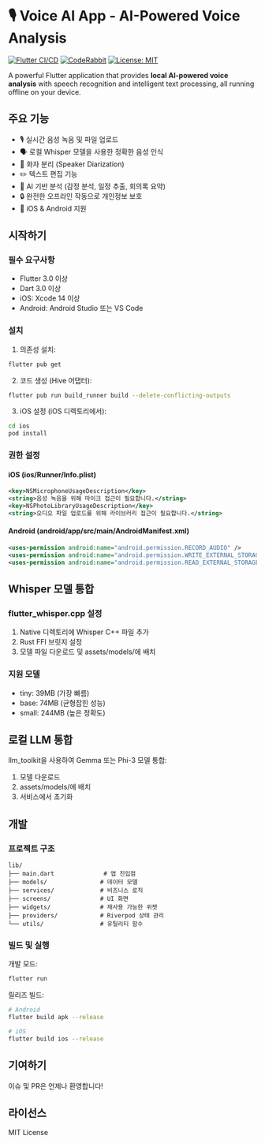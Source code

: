 # 🎙️ Voice AI App - AI-Powered Voice Analysis

[![Flutter CI/CD](https://github.com/msjj245/voice_ai/actions/workflows/flutter_ci.yml/badge.svg)](https://github.com/msjj245/voice_ai/actions/workflows/flutter_ci.yml)
[![CodeRabbit](https://img.shields.io/badge/Reviewed%20by-CodeRabbit-blue)](https://coderabbit.ai)
[![License: MIT](https://img.shields.io/badge/License-MIT-yellow.svg)](https://opensource.org/licenses/MIT)

A powerful Flutter application that provides **local AI-powered voice analysis** with speech recognition and intelligent text processing, all running offline on your device.

## 주요 기능

- 🎙️ 실시간 음성 녹음 및 파일 업로드
- 🗣️ 로컬 Whisper 모델을 사용한 정확한 음성 인식
- 👥 화자 분리 (Speaker Diarization)
- ✏️ 텍스트 편집 기능
- 🤖 AI 기반 분석 (감정 분석, 일정 추출, 회의록 요약)
- 🔒 완전한 오프라인 작동으로 개인정보 보호
- 📱 iOS & Android 지원

## 시작하기

### 필수 요구사항

- Flutter 3.0 이상
- Dart 3.0 이상
- iOS: Xcode 14 이상
- Android: Android Studio 또는 VS Code

### 설치

1. 의존성 설치:
```bash
flutter pub get
```

2. 코드 생성 (Hive 어댑터):
```bash
flutter pub run build_runner build --delete-conflicting-outputs
```

3. iOS 설정 (iOS 디렉토리에서):
```bash
cd ios
pod install
```

### 권한 설정

#### iOS (ios/Runner/Info.plist)
```xml
<key>NSMicrophoneUsageDescription</key>
<string>음성 녹음을 위해 마이크 접근이 필요합니다.</string>
<key>NSPhotoLibraryUsageDescription</key>
<string>오디오 파일 업로드를 위해 라이브러리 접근이 필요합니다.</string>
```

#### Android (android/app/src/main/AndroidManifest.xml)
```xml
<uses-permission android:name="android.permission.RECORD_AUDIO" />
<uses-permission android:name="android.permission.WRITE_EXTERNAL_STORAGE" />
<uses-permission android:name="android.permission.READ_EXTERNAL_STORAGE" />
```

## Whisper 모델 통합

### flutter_whisper.cpp 설정

1. Native 디렉토리에 Whisper C++ 파일 추가
2. Rust FFI 브릿지 설정
3. 모델 파일 다운로드 및 assets/models/에 배치

### 지원 모델
- tiny: 39MB (가장 빠름)
- base: 74MB (균형잡힌 성능)
- small: 244MB (높은 정확도)

## 로컬 LLM 통합

llm_toolkit을 사용하여 Gemma 또는 Phi-3 모델 통합:

1. 모델 다운로드
2. assets/models/에 배치
3. 서비스에서 초기화

## 개발

### 프로젝트 구조
```
lib/
├── main.dart              # 앱 진입점
├── models/               # 데이터 모델
├── services/             # 비즈니스 로직
├── screens/              # UI 화면
├── widgets/              # 재사용 가능한 위젯
├── providers/            # Riverpod 상태 관리
└── utils/                # 유틸리티 함수
```

### 빌드 및 실행

개발 모드:
```bash
flutter run
```

릴리즈 빌드:
```bash
# Android
flutter build apk --release

# iOS
flutter build ios --release
```

## 기여하기

이슈 및 PR은 언제나 환영합니다!

## 라이선스

MIT License